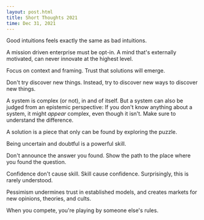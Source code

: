 ```yaml
---
layout: post.html
title: Short Thoughts 2021
time: Dec 31, 2021
---
```


<div class="short-thoughts">

Good intuitions feels exactly the same as bad intuitions.

A mission driven enterprise must be opt-in. A mind that's externally motivated, can never innovate at the highest level.

Focus on context and framing. Trust that solutions will emerge.

Don't try discover new things. Instead, try to discover new ways to discover new things.

A system is complex (or not), in and of itself. But a system can also be judged from an epistemic perspective: If you don't know anything about a system, it might <em>appear</em> complex, even though it isn't. Make sure to understand the difference.

A solution is a piece that only can be found by exploring the puzzle.

Being uncertain and doubtful is a powerful skill.

Don't announce the answer you found. Show the path to the place where you found the question.

Confidence don't cause skill. Skill cause confidence. Surprisingly, this is rarely understood.

Pessimism undermines trust in established models, and creates markets for new opinions, theories, and cults.

When you compete, you're playing by someone else's rules.

</div>
